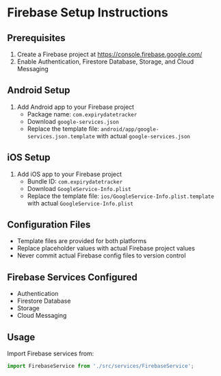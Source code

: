 # Firebase Setup Instructions

## Prerequisites
1. Create a Firebase project at https://console.firebase.google.com/
2. Enable Authentication, Firestore Database, Storage, and Cloud Messaging

## Android Setup
1. Add Android app to your Firebase project
   - Package name: `com.expirydatetracker`
   - Download `google-services.json`
   - Replace the template file: `android/app/google-services.json.template` with actual `google-services.json`

## iOS Setup
1. Add iOS app to your Firebase project
   - Bundle ID: `com.expirydatetracker`
   - Download `GoogleService-Info.plist`
   - Replace the template file: `ios/GoogleService-Info.plist.template` with actual `GoogleService-Info.plist`

## Configuration Files
- Template files are provided for both platforms
- Replace placeholder values with actual Firebase project values
- Never commit actual Firebase config files to version control

## Firebase Services Configured
- Authentication
- Firestore Database
- Storage
- Cloud Messaging

## Usage
Import Firebase services from:
```typescript
import FirebaseService from './src/services/FirebaseService';
```
